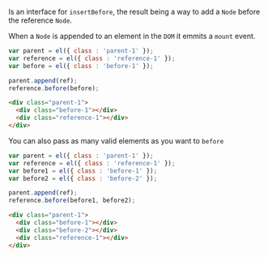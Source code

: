 Is an interface for `insertBefore`, the result being a way to add a `Node` before the reference `Node`.

When a `Node` is appended to an element in the `DOM` it emmits a `mount` event.

```javascript
var parent = el({ class : 'parent-1' });
var reference = el({ class : 'reference-1' });
var before = el({ class : 'before-1' });

parent.append(ref);
reference.before(before);
```

```HTML
<div class="parent-1">
  <div class="before-1"></div>
  <div class="reference-1"></div>
</div>
```

You can also pass as many valid elements as you want to `before`

```javascript
var parent = el({ class : 'parent-1' });
var reference = el({ class : 'reference-1' });
var before1 = el({ class : 'before-1' });
var before2 = el({ class : 'before-2' });

parent.append(ref);
reference.before(before1, before2);
```

```HTML
<div class="parent-1">
  <div class="before-1"></div>
  <div class="before-2"></div>
  <div class="reference-1"></div>
</div>
```

